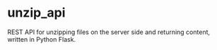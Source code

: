# unzip_api
REST API for unzipping files on the server side and returning content, written in Python Flask.
